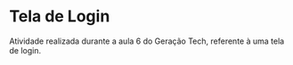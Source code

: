 # Tela de Login
Atividade realizada durante a aula 6 do Geração Tech, referente à uma tela de login.